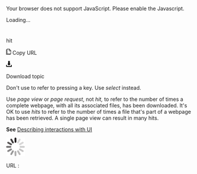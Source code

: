 Your browser does not support JavaScript. Please enable the Javascript.

Loading...

# 

hit

![Copy URL](media/hit/Copy.png)
Copy URL

![Download](media/hit/Download.png)

Download topic

Don't use to refer to pressing a key. Use *select* instead. 

Use *page view* or *page request*, not *hit,* to refer to the number of times a complete webpage, with all its associated files, has been downloaded. It's OK to use *hits* to
refer to the number of times a file that's part of a webpage has been
retrieved. A single page view can result in many hits. 

**See** [Describing interactions with UI](https://worldready.cloudapp.net/Styleguide/Read?id=2700&topicid=26472)

![In progress](media/hit/activity-large.gif)

URL :
